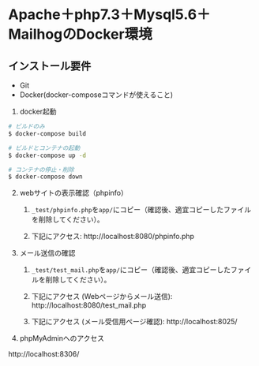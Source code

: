 # Apache＋php7.3＋Mysql5.6＋MailhogのDocker環境

## インストール要件

- Git
- Docker(docker-composeコマンドが使えること)

1. docker起動

```bash
# ビルドのみ
$ docker-compose build

# ビルドとコンテナの起動
$ docker-compose up -d

# コンテナの停止・削除
$ docker-compose down
```

2. webサイトの表示確認（phpinfo）

    1. `_test/phpinfo.php`を`app/`にコピー（確認後、適宜コピーしたファイルを削除してください）。

    2. 下記にアクセス:
http://localhost:8080/phpinfo.php

3. メール送信の確認

    1. `_test/test_mail.php`を`app/`にコピー（確認後、適宜コピーしたファイルを削除してください）。

    2. 下記にアクセス (Webページからメール送信): 
http://localhost:8080/test_mail.php

    3. 下記にアクセス (メール受信用ページ確認): 
http://localhost:8025/

4. phpMyAdminへのアクセス

http://localhost:8306/

